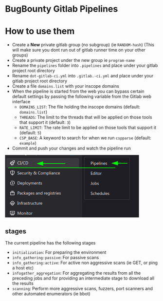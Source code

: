 # BugBounty Gitlab Pipelines

# How to use them
* Create a **New** private gitlab group (no subgroup) (ie `RANDOM-hash`) (This will make sure you dont run out of gitlab runner time on your other groups)
* Create a private project under the new group ie `program-name`
* Rename the `pipelines` folder into `.pipelines` and place under your gitlab project root directory
* Rename `dot-gitlab-ci.yml` into `.gitlab.-ci.yml` and place under your gitlab project root directory
* Create a file `domains.list` with your inscope domains
* When the pipeline is started from the web you can bypass certain default settings by passing the following variable from the Gitlab web interface
  * `DOMAINS_LIST`: The file holding the inscope domains (default: `domains.list`)
  * `THREADS`: The limit to the threads that will be applied on those tools that support it (default: `3`)
  * `RATE_LIMIT`: The rate limit to be applied on those tools that support it (default: `5`)
  * `CSP_BASE`: A keyword to search for when we run `cspparse` (default: `example`)
* Commit and push your changes and watch the pipeline run

![Gitlab CICD => Pipelines](../images/gitlab-cicd-piplines.png)

## stages
The current pipeline has the following stages
  - `initialization`: For preparing the environment
  - `info_gathering:passive`: For passive scans
  - `info_gathering:active`: For active non aggressive scans (ie GET, or ping a host etc)
  - `infogather_aggregation`: For aggregating the results from all the preceding jobs and for providing an intermediate stage to download all the results
  - `scanning`: Perform more aggressive scans, fuzzers, port scanners and other automated enumerators (ie bbot)
